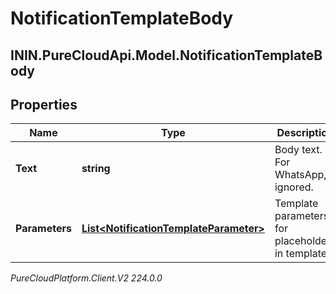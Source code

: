 # NotificationTemplateBody

## ININ.PureCloudApi.Model.NotificationTemplateBody

## Properties

|Name | Type | Description | Notes|
|------------ | ------------- | ------------- | -------------|
| **Text** | **string** | Body text. For WhatsApp, ignored. | [optional] |
| **Parameters** | [**List&lt;NotificationTemplateParameter&gt;**](NotificationTemplateParameter) | Template parameters for placeholders in template. | |



_PureCloudPlatform.Client.V2 224.0.0_
